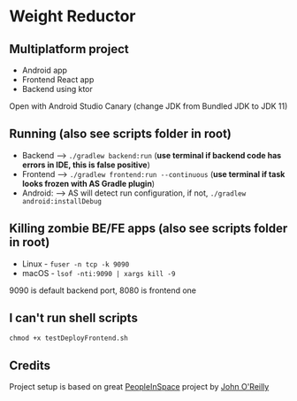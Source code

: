 # Weight Reductor
## Multiplatform project
- Android app
- Frontend React app
- Backend using ktor

Open with Android Studio Canary (change JDK from Bundled JDK to JDK 11)

## Running (also see scripts folder in root)
- Backend  -->   `./gradlew backend:run` (**use terminal if backend code has errors in IDE, this is false positive**)
- Frontend -->   `./gradlew frontend:run --continuous` (**use terminal if task looks frozen with AS Gradle plugin**)
- Android: -->   AS will detect run configuration, if not, `./gradlew android:installDebug`

## Killing zombie BE/FE apps (also see scripts folder in root)
- Linux - `fuser -n tcp -k 9090`
- macOS - `lsof -nti:9090 | xargs kill -9`

9090 is default backend port, 8080 is frontend one

## I can't run shell scripts
`chmod +x testDeployFrontend.sh`

## Credits
Project setup is based on great [PeopleInSpace](https://github.com/joreilly/PeopleInSpace) project by [John O'Reilly](https://github.com/joreilly)